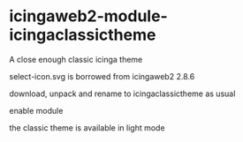 # icingaweb2-module-icingaclassictheme
A close enough classic icinga theme

select-icon.svg is borrowed from icingaweb2 2.8.6

download, unpack and rename to icingaclassictheme as usual

enable module

the classic theme is available in light mode
